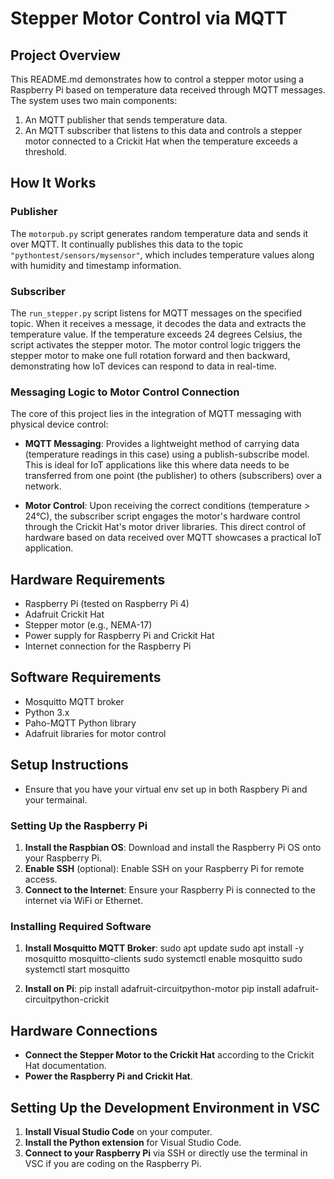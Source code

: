 # Stepper Motor Control via MQTT

## Project Overview
This README.md demonstrates how to control a stepper motor using a Raspberry Pi based on temperature data received through MQTT messages. The system uses two main components:
1. An MQTT publisher that sends temperature data.
2. An MQTT subscriber that listens to this data and controls a stepper motor connected to a Crickit Hat when the temperature exceeds a threshold.

## How It Works

### Publisher
The `motorpub.py` script generates random temperature data and sends it over MQTT. It continually publishes this data to the topic `"pythontest/sensors/mysensor"`, which includes temperature values along with humidity and timestamp information.

### Subscriber
The `run_stepper.py` script listens for MQTT messages on the specified topic. When it receives a message, it decodes the data and extracts the temperature value. If the temperature exceeds 24 degrees Celsius, the script activates the stepper motor. The motor control logic triggers the stepper motor to make one full rotation forward and then backward, demonstrating how IoT devices can respond to data in real-time.

### Messaging Logic to Motor Control Connection
The core of this project lies in the integration of MQTT messaging with physical device control:

- **MQTT Messaging**: Provides a lightweight method of carrying data (temperature readings in this case) using a publish-subscribe model. This is ideal for IoT applications like this where data needs to be transferred from one point (the publisher) to others (subscribers) over a network.

- **Motor Control**: Upon receiving the correct conditions (temperature > 24°C), the subscriber script engages the motor's hardware control through the Crickit Hat's motor driver libraries. This direct control of hardware based on data received over MQTT showcases a practical IoT application.

## Hardware Requirements
- Raspberry Pi (tested on Raspberry Pi 4)
- Adafruit Crickit Hat
- Stepper motor (e.g., NEMA-17)
- Power supply for Raspberry Pi and Crickit Hat
- Internet connection for the Raspberry Pi

## Software Requirements
- Mosquitto MQTT broker
- Python 3.x
- Paho-MQTT Python library
- Adafruit libraries for motor control

## Setup Instructions
- Ensure that you have your virtual env set up in both Raspbery Pi and your termainal. 

### Setting Up the Raspberry Pi
1. **Install the Raspbian OS**: Download and install the Raspberry Pi OS onto your Raspberry Pi.
2. **Enable SSH** (optional): Enable SSH on your Raspberry Pi for remote access.
3. **Connect to the Internet**: Ensure your Raspberry Pi is connected to the internet via WiFi or Ethernet.

### Installing Required Software
1. **Install Mosquitto MQTT Broker**:
   sudo apt update
   sudo apt install -y mosquitto mosquitto-clients
   sudo systemctl enable mosquitto
   sudo systemctl start mosquitto

2. **Install on Pi**:
pip install adafruit-circuitpython-motor 
pip install adafruit-circuitpython-crickit

## Hardware Connections
- **Connect the Stepper Motor to the Crickit Hat** according to the Crickit Hat documentation.
- **Power the Raspberry Pi and Crickit Hat**.

## Setting Up the Development Environment in VSC
1. **Install Visual Studio Code** on your computer.
2. **Install the Python extension** for Visual Studio Code.
3. **Connect to your Raspberry Pi** via SSH or directly use the terminal in VSC if you are coding on the Raspberry Pi.

